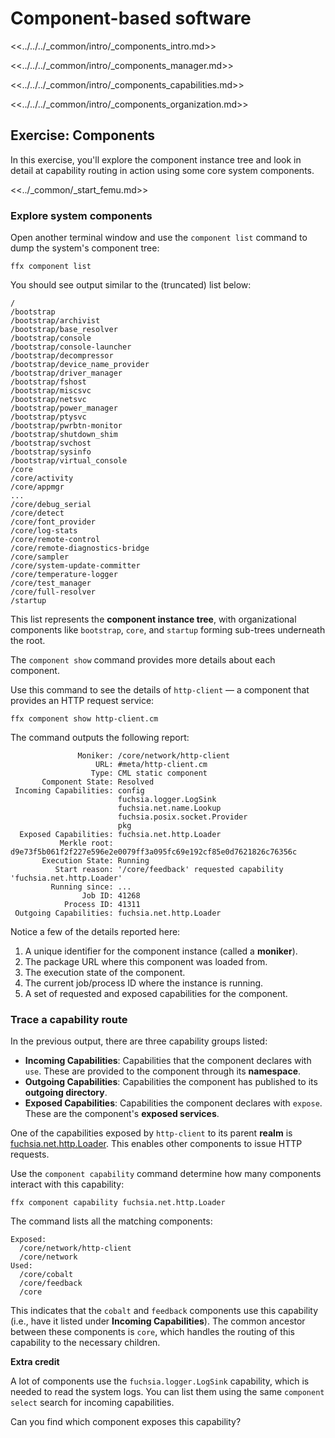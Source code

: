 # Component-based software

<<../../../_common/intro/_components_intro.md>>

<<../../../_common/intro/_components_manager.md>>

<<../../../_common/intro/_components_capabilities.md>>

<<../../../_common/intro/_components_organization.md>>

## Exercise: Components

In this exercise, you'll explore the component instance tree and look in detail
at capability routing in action using some core system components.

<<../_common/_start_femu.md>>

### Explore system components

Open another terminal window and use the `component list` command to dump the
system's component tree:


```posix-terminal
ffx component list
```

You should see output similar to the (truncated) list below:

```none {:.devsite-disable-click-to-copy}
/
/bootstrap
/bootstrap/archivist
/bootstrap/base_resolver
/bootstrap/console
/bootstrap/console-launcher
/bootstrap/decompressor
/bootstrap/device_name_provider
/bootstrap/driver_manager
/bootstrap/fshost
/bootstrap/miscsvc
/bootstrap/netsvc
/bootstrap/power_manager
/bootstrap/ptysvc
/bootstrap/pwrbtn-monitor
/bootstrap/shutdown_shim
/bootstrap/svchost
/bootstrap/sysinfo
/bootstrap/virtual_console
/core
/core/activity
/core/appmgr
...
/core/debug_serial
/core/detect
/core/font_provider
/core/log-stats
/core/remote-control
/core/remote-diagnostics-bridge
/core/sampler
/core/system-update-committer
/core/temperature-logger
/core/test_manager
/core/full-resolver
/startup
```

This list represents the **component instance tree**, with organizational
components like `bootstrap`, `core`, and `startup` forming sub-trees
underneath the root.

The `component show` command provides more details about each component.

Use this command to see the details of `http-client` — a component that provides
an HTTP request service:

```posix-terminal
ffx component show http-client.cm
```

The command outputs the following report:

```none {:.devsite-disable-click-to-copy}
               Moniker: /core/network/http-client
                   URL: #meta/http-client.cm
                  Type: CML static component
       Component State: Resolved
 Incoming Capabilities: config
                        fuchsia.logger.LogSink
                        fuchsia.net.name.Lookup
                        fuchsia.posix.socket.Provider
                        pkg
  Exposed Capabilities: fuchsia.net.http.Loader
           Merkle root: d9e73f5b061f2f227e596e2e0079ff3a095fc69e192cf85e0d7621826c76356c
       Execution State: Running
          Start reason: '/core/feedback' requested capability 'fuchsia.net.http.Loader'
         Running since: ...
                Job ID: 41268
            Process ID: 41311
 Outgoing Capabilities: fuchsia.net.http.Loader
```

Notice a few of the details reported here:

1.  A unique identifier for the component instance (called a **moniker**).
1.  The package URL where this component was loaded from.
1.  The execution state of the component.
1.  The current job/process ID where the instance is running.
1.  A set of requested and exposed capabilities for the component.


### Trace a capability route

In the previous output, there are three capability groups listed:

* **Incoming Capabilities**: Capabilities that the component declares with
  `use`. These are provided to the component through its **namespace**.
* **Outgoing Capabilities**: Capabilities the component has published to its
  **outgoing directory**.
* **Exposed Capabilities**: Capabilities the component declares with
  `expose`. These are the component's **exposed services**.

One of the capabilities exposed by `http-client` to its parent **realm** is
[fuchsia.net.http.Loader](https://fuchsia.dev/reference/fidl/fuchsia.net.http#Loader).
This enables other components to issue HTTP requests.

Use the `component capability` command determine how many components interact with
this capability:

```posix-terminal
ffx component capability fuchsia.net.http.Loader
```

The command lists all the matching components:


```none {:.devsite-disable-click-to-copy}
Exposed:
  /core/network/http-client
  /core/network
Used:
  /core/cobalt
  /core/feedback
  /core
```

This indicates that the `cobalt` and `feedback` components use this capability
(i.e., have it listed under **Incoming Capabilities**). The common ancestor
between these components is `core`, which handles the routing of this capability
to the necessary children.


<aside class="key-point">
  <b>Extra credit</b>
  <p>A lot of components use the <code>fuchsia.logger.LogSink</code> capability,
  which is needed to read the system logs. You can list them using the same
  <code>component select</code> search for incoming capabilities.</p>
  <p>Can you find which component exposes this capability?</p>
</aside>

